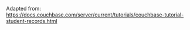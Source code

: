 Adapted from:  https://docs.couchbase.com/server/current/tutorials/couchbase-tutorial-student-records.html